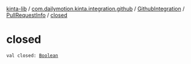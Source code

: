 [kinta-lib](../../../index.md) / [com.dailymotion.kinta.integration.github](../../index.md) / [GithubIntegration](../index.md) / [PullRequestInfo](index.md) / [closed](./closed.md)

# closed

`val closed: `[`Boolean`](https://kotlinlang.org/api/latest/jvm/stdlib/kotlin/-boolean/index.html)
